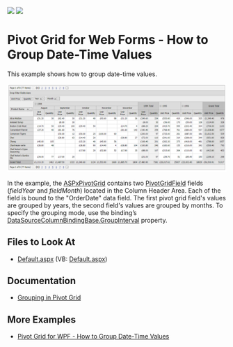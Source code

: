 <!-- default badges list -->
[![](https://img.shields.io/badge/Open_in_DevExpress_Support_Center-FF7200?style=flat-square&logo=DevExpress&logoColor=white)](https://supportcenter.devexpress.com/ticket/details/E1875)
[![](https://img.shields.io/badge/📖_How_to_use_DevExpress_Examples-e9f6fc?style=flat-square)](https://docs.devexpress.com/GeneralInformation/403183)
<!-- default badges end -->
# Pivot Grid for Web Forms - How to Group Date-Time Values

This example shows how to group date-time values.

![Pivot Grif for Web Forms - Group Date-Time Values](images/pivot-grid-web-forms-group-date-time.png)

In the example, the [ASPxPivotGrid](https://docs.devexpress.com/AspNet/DevExpress.Web.ASPxPivotGrid.ASPxPivotGrid) contains two [PivotGridField](https://docs.devexpress.com/AspNet/DevExpress.Web.ASPxPivotGrid.PivotGridField) fields (*fieldYear* and *fieldMonth*) located in the Column Header Area. Each of the field is bound to the "OrderDate" data field. The first pivot grid field's values are grouped by years, the second field's values are grouped by months. To specify the grouping mode, use the binding’s [DataSourceColumnBindingBase.GroupInterval](https://docs.devexpress.com/CoreLibraries/DevExpress.PivotGrid.DataBinding.DataSourceColumnBindingBase.GroupInterval) property. 


## Files to Look At

- [Default.aspx](./CS/ASPxPivotGrid_GroupDateTimeValues/Default.aspx) (VB: [Default.aspx](./VB/ASPxPivotGrid_GroupDateTimeValues/Default.aspx))

## Documentation

- [Grouping in Pivot Grid](https://docs.devexpress.com/AspNet/7268/components/pivot-grid/data-shaping/grouping)

## More Examples

- [Pivot Grid for WPF - How to Group Date-Time Values](https://github.com/DevExpress-Examples/how-to-group-date-time-values-e2131)
